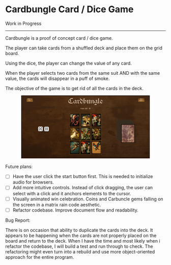 ﻿# Cardbungle Card / Dice Game

Work in Progress

---

Cardbungle is a proof of concept card / dice game.

The player can take cards from a shuffled deck and place them on the grid board.

Using the dice, the player can change the value of any card.

When the player selects two cards from the same suit AND with the same value, the cards will disappear in a puff of smoke.

The objective of the game is to get rid of all the cards in the deck.

<p align="center" width="100%">
    <img src="./cardbungle.png" width="80%">
</p>

Future plans:

- [ ] Have the user click the start button first. This is needed to initialize audio for browsers.
- [ ] Add more intuitive controls. Instead of click dragging, the user can select with a click and it anchors elements to the cursor.
- [ ] Visually animated win celebration. Coins and Carbuncle gems falling on the screen in a matrix rain code aesthetic.
- [ ] Refactor codebase. Improve document flow and readability.

Bug Report:

There is on occasion that ability to duplicate the cards into the deck. It appears to be happening when the cards are not properly placed on the board and return to the deck. When I have the time and most likely when i refactor the codebase, I will build a test and run through to check. The refactoring might even turn into a rebuild and use more object-oriented approach for the entire program.

